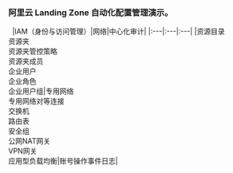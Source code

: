 ### 阿里云 Landing Zone 自动化配置管理演示。
&nbsp;
|IAM（身份与访问管理）|网络|中心化审计|
|:---|:---|:---|
|资源目录<br>资源夹<br>资源夹管控策略<br>资源夹成员<br>企业用户<br>企业角色<br>企业用户组|专用网络<br>专用网络对等连接<br>交换机<br>路由表<br>安全组<br>公网NAT网关<br>VPN网关<br>应用型负载均衡|账号操作事件日志|